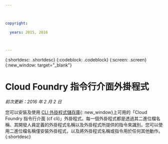```yaml
---

 

copyright:

  years: 2015, 2016

 

---
```


{:shortdesc: .shortdesc}
{:codeblock: .codeblock}
{:screen: .screen}
{:new_window: target="_blank"}

# Cloud Foundry 指令行介面外掛程式

*前次更新：2016 年 2 月 2 日*

您可以安裝及使用 [CLI 外掛程式儲存庫](http://plugins.{DomainName}/){: new_window}上可用的「Cloud Foundry 指令行介面 (cf cli)」外掛程式。每一個外掛程式都是透過其二進位檔名稱、其開發人員定義的外掛程式名稱以及外掛程式所提供的指令來識別。您可以使用二進位檔名稱僅安裝外掛程式，以及將外掛程式名稱或指令用於任何其他動作。
{:shortdesc}

